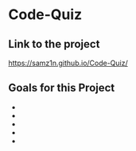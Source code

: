 # Code-Quiz

## Link to the project 
https://samz1n.github.io/Code-Quiz/

## Goals for this Project
* 
* 
* 
* 
* 

